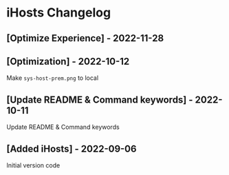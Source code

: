 # iHosts Changelog

## [Optimize Experience] - 2022-11-28

## [Optimization] - 2022-10-12

Make `sys-host-prem.png` to local

## [Update README & Command keywords] - 2022-10-11

Update README & Command keywords

## [Added iHosts] - 2022-09-06

Initial version code

